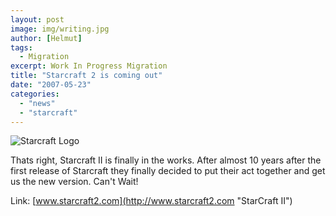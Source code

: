 ```yaml
---
layout: post
image: img/writing.jpg
author: [Helmut]
tags:
  - Migration
excerpt: Work In Progress Migration
title: "Starcraft 2 is coming out"
date: "2007-05-23"
categories: 
  - "news"
  - "starcraft"
---
```


![Starcraft Logo](images/starcraft_logo.jpg "Starcraft Logo")

Thats right, Starcraft II is finally in the works. After almost 10 years after the first release of Starcraft they finally decided to put their act together and get us the new version. Can't Wait!

Link: [www.starcraft2.com](http://www.starcraft2.com "StarCraft II")

